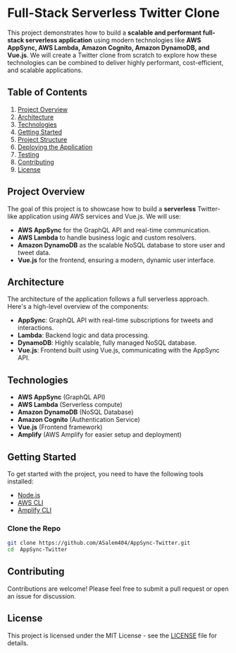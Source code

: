 # Full-Stack Serverless Twitter Clone

This project demonstrates how to build a **scalable and performant full-stack serverless application** using modern technologies like **AWS AppSync, AWS Lambda, Amazon Cognito, Amazon DynamoDB, and Vue.js**. We will create a Twitter clone from scratch to explore how these technologies can be combined to deliver highly performant, cost-efficient, and scalable applications.

## Table of Contents

1. [Project Overview](#project-overview)
2. [Architecture](#architecture)
3. [Technologies](#technologies)
4. [Getting Started](#getting-started)
5. [Project Structure](#project-structure)
6. [Deploying the Application](#deploying-the-application)
7. [Testing](#testing)
8. [Contributing](#contributing)
9. [License](#license)

## Project Overview

The goal of this project is to showcase how to build a **serverless** Twitter-like application using AWS services and Vue.js. We will use:

- **AWS AppSync** for the GraphQL API and real-time communication.
- **AWS Lambda** to handle business logic and custom resolvers.
- **Amazon DynamoDB** as the scalable NoSQL database to store user and tweet data.
- **Vue.js** for the frontend, ensuring a modern, dynamic user interface.

## Architecture

The architecture of the application follows a full serverless approach. Here's a high-level overview of the components:

- **AppSync**: GraphQL API with real-time subscriptions for tweets and interactions.
- **Lambda**: Backend logic and data processing.
- **DynamoDB**: Highly scalable, fully managed NoSQL database.
- **Vue.js**: Frontend built using Vue.js, communicating with the AppSync API.

## Technologies

- **AWS AppSync** (GraphQL API)
- **AWS Lambda** (Serverless compute)
- **Amazon DynamoDB** (NoSQL Database)
- **Amazon Cognito** (Authentication Service)
- **Vue.js** (Frontend framework)
- **Amplify** (AWS Amplify for easier setup and deployment)

## Getting Started

To get started with the project, you need to have the following tools installed:

- [Node.js](https://nodejs.org/)
- [AWS CLI](https://aws.amazon.com/cli/)
- [Amplify CLI](https://docs.amplify.aws/cli/start/install/)

### Clone the Repo

```bash
git clone https://github.com/ASalem404/AppSync-Twitter.git
cd  AppSync-Twitter
```

## Contributing

Contributions are welcome! Please feel free to submit a pull request or open an issue for discussion.

## License

This project is licensed under the MIT License - see the [LICENSE](LICENSE) file for details.
